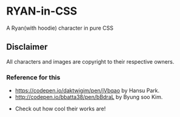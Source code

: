 # RYAN-in-CSS
A Ryan(with hoodie) character in pure CSS 

## Disclaimer
All characters and images are copyright to their respective owners.

### Reference for this 

+ https://codepen.io/daktwigim/pen/jVbqao by Hansu Park.
+ http://codepen.io/bbatta38/pen/bBdraL by Byung soo Kim.

- Check out how cool their works are!
